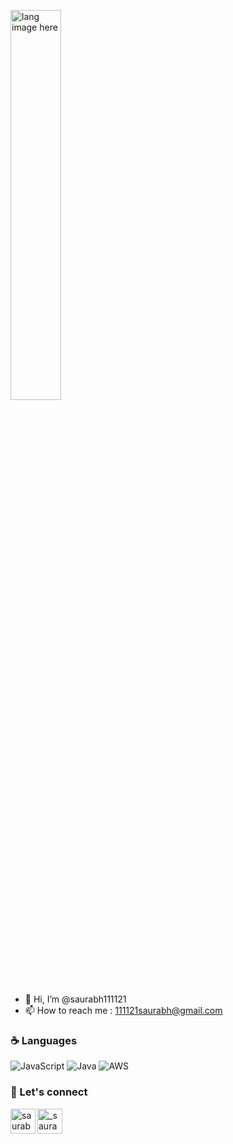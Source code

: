 <p align="left"><img width="40%" src="https://github.com/alansmathew/alansmathew/raw/master/lang.gif" alt="lang image here" />
 </p>

- 👋 Hi, I’m @saurabh111121
- 📫 How to reach me : 111121saurabh@gmail.com

### :coffee: Languages 

![JavaScript](https://img.shields.io/badge/-JavaScript-%23F7DF1C?style=flat-square&logo=javascript&logoColor=000000&labelColor=%23F7DF1C&color=%23FFCE5A)
![Java](http://img.shields.io/badge/-Java-5B4638?style=flat-square&logo=java&logoColor=ffffff)
![AWS](https://img.shields.io/badge/AWS-%23FF9900.svg?style=for-the-badge&logo=amazon-aws&logoColor=white)


### 📝 Let's connect

[<img align="left" alt="saurabh-linkedIn | LinkedIn" width="40px" src="https://img.icons8.com/color/48/000000/linkedin.png" />][linkedin]
[<img align="left" alt="_saurabh-insta_ | Instagram" width="40px" src="https://img.icons8.com/fluent/48/000000/instagram-new.png" />][instagram]

[instagram]: https://www.instagram.com/saurabh111121/
[linkedin]: https://www.linkedin.com/in/saurabh111121/

<!---
saurabh111121/saurabh111121 is a ✨ special ✨ repository because its `README.md` (this file) appears on your GitHub profile.
You can click the Preview link to take a look at your changes.
--->
